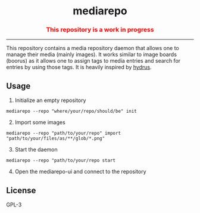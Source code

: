 <h1 align="center">
mediarepo
</h1>
<h3 align="center" style="color:red">This repository is a work in progress</h3>

- - -

This repository contains a media repository daemon that allows one to manage their media (mainly images).
It works similar to image boards (boorus) as it allows one to assign tags to media entries and
search for entries by using those tags. It is heavily inspired by [hydrus](https://github.com/hydrusnetwork/hydrus/).

## Usage

1. Initialize an empty repository
```
mediarepo --repo "where/your/repo/should/be" init
```

2. Import some images
```
mediarepo --repo "path/to/your/repo" import "path/to/your/files/as/**/glob/*.png"
``` 

3. Start the daemon
```
mediarepo --repo "path/to/your/repo start
```

4. Open the mediarepo-ui and connect to the repository


## License

GPL-3